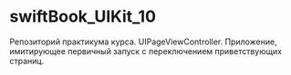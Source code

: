 # swiftBook_UIKit_10
Репозиторий практикума курса. UIPageViewController. Приложение, имитирующее первичный запуск с переключением приветствующих страниц.
